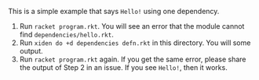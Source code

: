 This is a simple example that says `Hello!` using one dependency.

1. Run `racket program.rkt`. You will see an error that the module cannot find `dependencies/hello.rkt`.
2. Run `xiden do +d dependencies defn.rkt` in this directory. You will some output.
3. Run `racket program.rkt` again. If you get the same error, please share the output of Step 2 in an issue. If you see `Hello!`, then it works.
